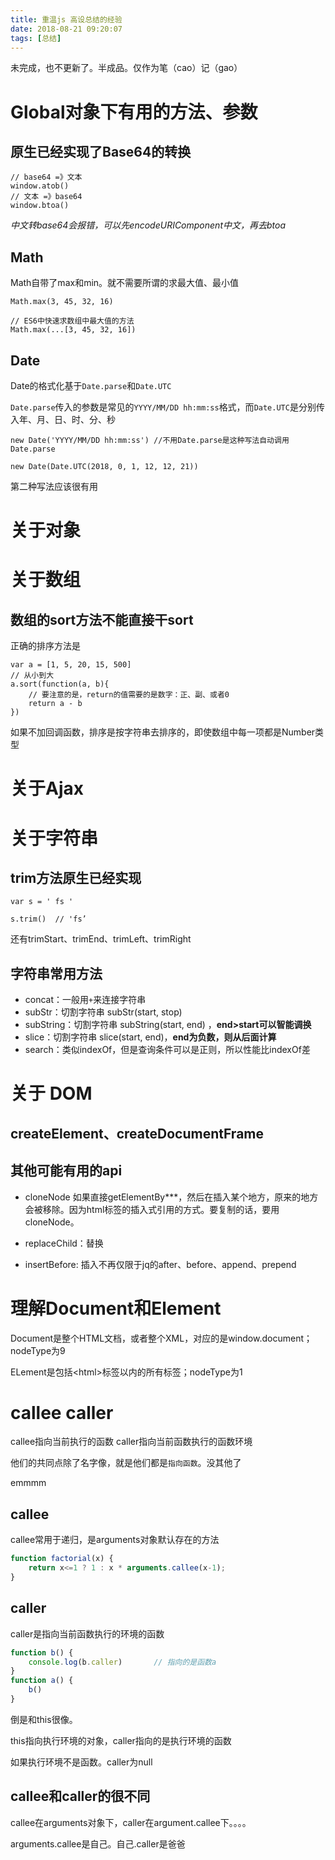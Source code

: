 ```yaml
---
title: 重温js 高设总结的经验
date: 2018-08-21 09:20:07
tags: [总结]
---
```


未完成，也不更新了。半成品。仅作为笔（cao）记（gao）

<!-- more -->

# Global对象下有用的方法、参数

## 原生已经实现了Base64的转换
	// base64 =》文本
	window.atob()
	// 文本 =》base64
	window.btoa()
	
*中文转base64会报错，可以先encodeURIComponent中文，再去btoa*

## Math

Math自带了max和min。就不需要所谓的求最大值、最小值

	Math.max(3, 45, 32, 16)
	
	// ES6中快速求数组中最大值的方法
	Math.max(...[3, 45, 32, 16])

## Date

Date的格式化基于`Date.parse`和`Date.UTC`

`Date.parse`传入的参数是常见的`YYYY/MM/DD hh:mm:ss`格式，而`Date.UTC`是分别传入年、月、日、时、分、秒

	new Date('YYYY/MM/DD hh:mm:ss')	//不用Date.parse是这种写法自动调用Date.parse
	
	new Date(Date.UTC(2018, 0, 1, 12, 12, 21))

第二种写法应该很有用

# 关于对象

# 关于数组

## 数组的sort方法不能直接干sort

正确的排序方法是

	var a = [1, 5, 20, 15, 500]
	// 从小到大
	a.sort(function(a, b){
		// 要注意的是，return的值需要的是数字：正、副、或者0
		return a - b
	})
	
如果不加回调函数，排序是按字符串去排序的，即使数组中每一项都是Number类型

# 关于Ajax

# 关于字符串

## trim方法原生已经实现

	var s = ' fs '
	
	s.trim()  // 'fs’
	
还有trimStart、trimEnd、trimLeft、trimRight

## 字符串常用方法

* concat：一般用`+`来连接字符串
* subStr：切割字符串 subStr(start, stop)
* subString：切割字符串 subString(start, end) ，**end>start可以智能调换**
* slice：切割字符串 slice(start, end)，**end为负数，则从后面计算**
* search：类似indexOf，但是查询条件可以是正则，所以性能比indexOf差

# 关于 DOM

## createElement、createDocumentFrame



## 其他可能有用的api

* cloneNode
	如果直接getElementBy\*\*\*，然后在插入某个地方，原来的地方会被移除。因为html标签的插入式引用的方式。要复制的话，要用cloneNode。

* replaceChild：替换
* insertBefore: 插入不再仅限于jq的after、before、append、prepend

# 理解Document和Element

Document是整个HTML文档，或者整个XML，对应的是window.document；nodeType为9

ELement是包括\<html\>标签以内的所有标签；nodeType为1


# callee caller

callee指向当前执行的函数
caller指向当前函数执行的函数环境

他们的共同点除了名字像，就是他们都是`指向函数`。没其他了

emmmm

## callee

callee常用于递归，是arguments对象默认存在的方法
```javascript
function factorial(x) {
	return x<=1 ? 1 : x * arguments.callee(x-1);
}
```

## caller

caller是指向当前函数执行的环境的函数

```javascript
function b() {
	console.log(b.caller)		// 指向的是函数a
}
function a() {
	b()
}
```
倒是和this很像。

this指向执行环境的对象，caller指向的是执行环境的函数

如果执行环境不是函数。caller为null

## callee和caller的很不同

callee在arguments对象下，caller在argument.callee下。。。。

arguments.callee是自己。自己.caller是爸爸